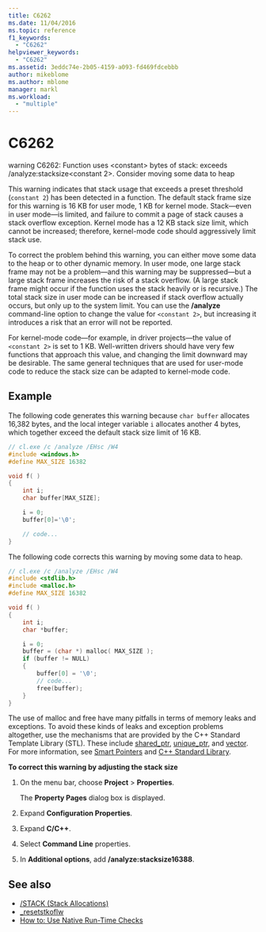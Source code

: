 ```yaml
---
title: C6262
ms.date: 11/04/2016
ms.topic: reference
f1_keywords:
  - "C6262"
helpviewer_keywords:
  - "C6262"
ms.assetid: 3eddc74e-2b05-4159-a093-fd469fdcebbb
author: mikeblome
ms.author: mblome
manager: markl
ms.workload:
  - "multiple"
---
```

# C6262

warning C6262: Function uses \<constant> bytes of stack: exceeds /analyze:stacksize\<constant 2>. Consider moving some data to heap

This warning indicates that stack usage that exceeds a preset threshold (`constant 2`) has been detected in a function. The default stack frame size for this warning is 16 KB for user mode, 1 KB for kernel mode. Stack—even in user mode—is limited, and failure to commit a page of stack causes a stack overflow exception. Kernel mode has a 12 KB stack size limit, which cannot be increased; therefore, kernel-mode code should aggressively limit stack use.

To correct the problem behind this warning, you can either move some data to the heap or to other dynamic memory.  In user mode, one large stack frame may not be a problem—and this warning may be suppressed—but a large stack frame increases the risk of a stack overflow. (A large stack frame might occur if the function uses the stack heavily or is recursive.) The total stack size in user mode can be increased if stack overflow actually occurs, but only up to the system limit.  You can use the **/analyze** command-line option to change the value for `<constant 2>`, but increasing it introduces a risk that an error will not be reported.

For kernel-mode code—for example, in driver projects—the value of `<constant 2>` is set to 1 KB. Well-written drivers should have very few functions that approach this value, and changing the limit downward may be desirable.  The same general techniques that are used for user-mode code to reduce the stack size can be adapted to kernel-mode code.

## Example

The following code generates this warning because `char buffer` allocates 16,382 bytes, and the local integer variable `i` allocates another 4 bytes, which together exceed the default stack size limit of 16 KB.

```cpp
// cl.exe /c /analyze /EHsc /W4
#include <windows.h>
#define MAX_SIZE 16382

void f( )
{
    int i;
    char buffer[MAX_SIZE];

    i = 0;
    buffer[0]='\0';

    // code...
}
```

The following code corrects this warning by moving some data to heap.

```cpp
// cl.exe /c /analyze /EHsc /W4
#include <stdlib.h>
#include <malloc.h>
#define MAX_SIZE 16382

void f( )
{
    int i;
    char *buffer;

    i = 0;
    buffer = (char *) malloc( MAX_SIZE );
    if (buffer != NULL)
    {
        buffer[0] = '\0';
        // code...
        free(buffer);
    }
}
```

The use of malloc and free have many pitfalls in terms of memory leaks and exceptions. To avoid these kinds of leaks and exception problems altogether, use the mechanisms that are provided by the C++ Standard Template Library (STL). These include [shared_ptr](/cpp/standard-library/shared-ptr-class), [unique_ptr](/cpp/standard-library/unique-ptr-class), and [vector](/cpp/standard-library/vector). For more information, see [Smart Pointers](/cpp/cpp/smart-pointers-modern-cpp) and [C++ Standard Library](/cpp/standard-library/cpp-standard-library-reference).

**To correct this warning by adjusting the stack size**

1. On the menu bar, choose **Project** > **Properties**.

     The **Property Pages** dialog box is displayed.

2. Expand **Configuration Properties**.

3. Expand **C/C++**.

4. Select **Command Line** properties.

5. In **Additional options**, add **/analyze:stacksize16388**.

## See also

- [/STACK (Stack Allocations)](/cpp/build/reference/stack-stack-allocations)
- [_resetstkoflw](/cpp/c-runtime-library/reference/resetstkoflw)
- [How to: Use Native Run-Time Checks](../debugger/how-to-use-native-run-time-checks.md)
